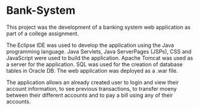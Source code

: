 # Bank-System

This project was the development of a banking system web application as part of a college assignment. 

The Eclipse IDE was used to develop the application using the Java programming language. Java Servlets, Java ServerPages (JSPs), CSS and JavaScript were used to build the application. Apache Tomcat was used as a server for the application. SQL was used for the creation of database tables in Oracle DB. The web application was deployed as a .war file.

The application allows an already created user to login and view their account information, to see previous transactions, to transfer moeny between their different accounts and to pay a bill using any of their accounts.
